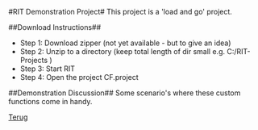 #RIT Demonstration Project#
This project is a 'load and go' project.

##Download Instructions##

* Step 1: Download zipper (not yet available - but to give an idea)
* Step 2: Unzip to a directory (keep total length of dir small e.g. C:/RIT-Projects )
* Step 3: Start RIT
* Step 4: Open the project CF.project

##Demonstration Discussion##
Some scenario's where these custom functions come in handy.


[Terug](../README.md) 